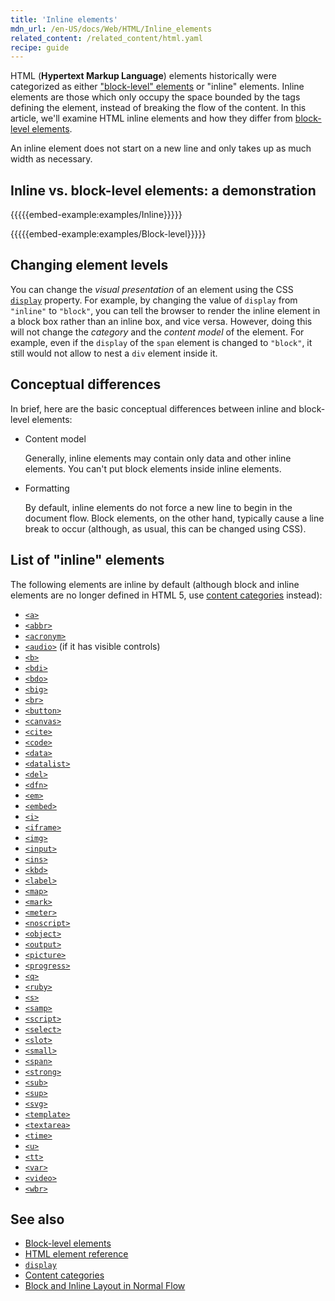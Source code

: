 ```yaml
---
title: 'Inline elements'
mdn_url: /en-US/docs/Web/HTML/Inline_elements
related_content: /related_content/html.yaml
recipe: guide
---
```

HTML (**Hypertext Markup Language**) elements historically were categorized as either ["block-level" elements](/en-US/docs/Web/HTML/Block-level_elements) or "inline" elements. Inline elements are those which only occupy the space bounded by the tags defining the element, instead of breaking the flow of the content. In this article, we'll examine HTML inline elements and how they differ from [block-level elements](/en-US/docs/Web/HTML/Block-level_elements).

An inline element does not start on a new line and only takes up as much width as necessary.

## Inline vs. block-level elements: a demonstration

{{{{{embed-example:examples/Inline}}}}}

{{{{{embed-example:examples/Block-level}}}}}

## Changing element levels

You can change the _visual presentation_ of an element using the CSS [`display`](/en-US/docs/Web/CSS/display) property. For example, by changing the value of `display` from `"inline"` to `"block"`, you can tell the browser to render the inline element in a block box rather than an inline box, and vice versa. However, doing this will not change the _category_ and the _content model_ of the element. For example, even if the `display` of the `span` element is changed to `"block"`, it still would not allow to nest a `div` element inside it.

## Conceptual differences

In brief, here are the basic conceptual differences between inline and block-level elements:

- Content model

    Generally, inline elements may contain only data and other inline elements. You can't put block elements inside inline elements.

- Formatting

    By default, inline elements do not force a new line to begin in the document flow. Block elements, on the other hand, typically cause a line break to occur (although, as usual, this can be changed using CSS).

## List of "inline" elements

The following elements are inline by default (although block and inline elements are no longer defined in HTML 5, use [content categories](/en-US/docs/Web/Guide/HTML/Content_categories) instead):

- [`<a>`](/en-US/docs/Web/HTML/Element/a)
- [`<abbr>`](/en-US/docs/Web/HTML/Element/abbr)
- [`<acronym>`](/en-US/docs/Web/HTML/Element/acronym)
- [`<audio>`](/en-US/docs/Web/HTML/Element/audio) (if it has visible controls)
- [`<b>`](/en-US/docs/Web/HTML/Element/b)
- [`<bdi>`](/en-US/docs/Web/HTML/Element/bdi)
- [`<bdo>`](/en-US/docs/Web/HTML/Element/bdo)
- [`<big>`](/en-US/docs/Web/HTML/Element/big)
- [`<br>`](/en-US/docs/Web/HTML/Element/br)
- [`<button>`](/en-US/docs/Web/HTML/Element/button)
- [`<canvas>`](/en-US/docs/Web/HTML/Element/canvas)
- [`<cite>`](/en-US/docs/Web/HTML/Element/cite)
- [`<code>`](/en-US/docs/Web/HTML/Element/code)
- [`<data>`](/en-US/docs/Web/HTML/Element/data)
- [`<datalist>`](/en-US/docs/Web/HTML/Element/datalist)
- [`<del>`](/en-US/docs/Web/HTML/Element/del)
- [`<dfn>`](/en-US/docs/Web/HTML/Element/dfn)
- [`<em>`](/en-US/docs/Web/HTML/Element/em)
- [`<embed>`](/en-US/docs/Web/HTML/Element/embed)
- [`<i>`](/en-US/docs/Web/HTML/Element/i)
- [`<iframe>`](/en-US/docs/Web/HTML/Element/iframe)
- [`<img>`](/en-US/docs/Web/HTML/Element/img)
- [`<input>`](/en-US/docs/Web/HTML/Element/input)
- [`<ins>`](/en-US/docs/Web/HTML/Element/ins)
- [`<kbd>`](/en-US/docs/Web/HTML/Element/kbd)
- [`<label>`](/en-US/docs/Web/HTML/Element/label)
- [`<map>`](/en-US/docs/Web/HTML/Element/map)
- [`<mark>`](/en-US/docs/Web/HTML/Element/mark)
- [`<meter>`](/en-US/docs/Web/HTML/Element/meter)
- [`<noscript>`](/en-US/docs/Web/HTML/Element/noscript)
- [`<object>`](/en-US/docs/Web/HTML/Element/object)
- [`<output>`](/en-US/docs/Web/HTML/Element/output)
- [`<picture>`](/en-US/docs/Web/HTML/Element/picture)
- [`<progress>`](/en-US/docs/Web/HTML/Element/progress)
- [`<q>`](/en-US/docs/Web/HTML/Element/q)
- [`<ruby>`](/en-US/docs/Web/HTML/Element/ruby)
- [`<s>`](/en-US/docs/Web/HTML/Element/s)
- [`<samp>`](/en-US/docs/Web/HTML/Element/samp)
- [`<script>`](/en-US/docs/Web/HTML/Element/script)
- [`<select>`](/en-US/docs/Web/HTML/Element/select)
- [`<slot>`](/en-US/docs/Web/HTML/Element/slot)
- [`<small>`](/en-US/docs/Web/HTML/Element/small)
- [`<span>`](/en-US/docs/Web/HTML/Element/span)
- [`<strong>`](/en-US/docs/Web/HTML/Element/strong)
- [`<sub>`](/en-US/docs/Web/HTML/Element/sub)
- [`<sup>`](/en-US/docs/Web/HTML/Element/sup)
- [`<svg>`](/en-US/docs/Web/HTML/Element/svg)
- [`<template>`](/en-US/docs/Web/HTML/Element/template)
- [`<textarea>`](/en-US/docs/Web/HTML/Element/textarea)
- [`<time>`](/en-US/docs/Web/HTML/Element/time)
- [`<u>`](/en-US/docs/Web/HTML/Element/u)
- [`<tt>`](/en-US/docs/Web/HTML/Element/tt)
- [`<var>`](/en-US/docs/Web/HTML/Element/var)
- [`<video>`](/en-US/docs/Web/HTML/Element/video)
- [`<wbr>`](/en-US/docs/Web/HTML/Element/wbr)

## See also

- [Block-level elements](/en-US/docs/Web/HTML/Block-level_elements)
- [HTML element reference](/en-US/docs/Web/HTML/Element)
- [`display`](/en-US/docs/Web/CSS/display)
- [Content categories](/en-US/docs/Web/Guide/HTML/Content_categories)
- [Block and Inline Layout in Normal Flow](/en-US/docs/Web/CSS/CSS_Flow_Layout/Block_and_Inline_Layout_in_Normal_Flow)
